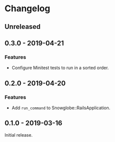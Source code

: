 # Changelog

## Unreleased

## 0.3.0 - 2019-04-21

### Features

* Configure Minitest tests to run in a sorted order.

## 0.2.0 - 2019-04-20

### Features

* Add `run_command` to Snowglobe::RailsApplication.

## 0.1.0 - 2019-03-16

Initial release.
